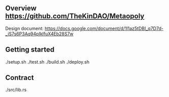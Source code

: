 ## Overview  https://github.com/TheKinDAO/Metaopoly

Design document: https://docs.google.com/document/d/1l1az5tDBI_q7D7d-_jS7s6P3Aq94pIklfuX4Eb28S7w

## Getting started
./setup.sh
./test.sh
./build.sh
./deploy.sh

## Contract
./src/lib.rs
